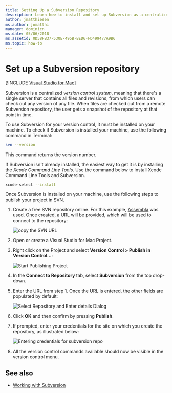 ```yaml
---
title: Setting Up a Subversion Repository
description: Learn how to install and set up Subversion as a centralized version control system in Visual Studio for Mac.
author: jmatthiesen
ms.author: jomatthi
manager: dominicn
ms.date: 05/06/2018
ms.assetid: 0D58FB37-530E-495B-BED6-FD499477A9B6
ms.topic: how-to
---
```

# Set up a Subversion repository

 [!INCLUDE [Visual Studio for Mac](~/includes/applies-to-version/vs-mac-only.md)]

Subversion is a centralized _version control system_, meaning that there's a single server that contains all files and revisions, from which users can check out any version of any file. When files are checked out from a remote Subversion repository, the user gets a snapshot of the repository at that point in time.

To use Subversion for your version control, it must be installed on your machine. To check if Subversion is installed your machine, use the following command in Terminal:

```bash
svn --version
```

This command returns the version number.

If Subversion isn't already installed, the easiest way to get it is by installing the _Xcode Command Line Tools_. Use the command below to install Xcode Command Line Tools and Subversion.

```bash
xcode-select --install
```

Once Subversion is installed on your machine, use the following steps to publish your project in SVN.

1. Create a free SVN repository online. For this example, [Assembla](https://app.assembla.com/) was used. Once created, a URL will be provided, which will be used to connect to the repository:

    ![copy the SVN URL](media/version-control-subversion1-sml.png)

2. Open or create a Visual Studio for Mac Project.

3. Right click on the Project and select **Version Control > Publish in Version Control...**:

    ![Start Publishing Project](media/version-control-subversion2.png)

4. In the **Connect to Repository** tab, select **Subversion** from the top drop-down.

5. Enter the URL from step 1. Once the URL is entered, the other fields are populated by default:

    ![Select Repository and Enter details Dialog](media/version-control-subversion3.png)

7. Click **OK** and then confirm by pressing **Publish**.

7. If prompted, enter your credentials for the site on which you create the repository, as illustrated below:

    ![Entering credentials for subversion repo](media/version-control-subversion5.png)

8. All the version control commands available should now be visible in the version control menu.

## See also

- [Working with Subversion](working-with-subversion.md)